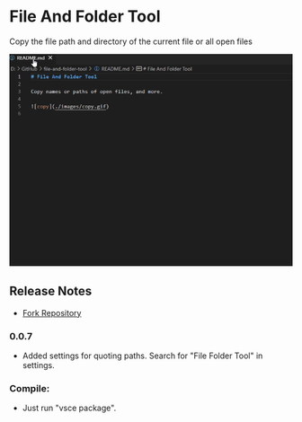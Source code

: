 # File And Folder Tool

Copy the file path and directory of the current file or all open files

![copy](./images/copy.gif)

## Release Notes

- [Fork Repository](https://github.com/xyzzyx99/file-and-folder-tool)

### 0.0.7

- Added settings for quoting paths. Search for "File Folder Tool" in settings.


### Compile:

- Just run "vsce package".
